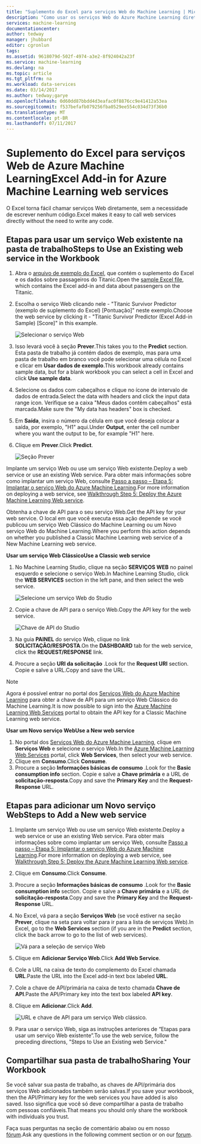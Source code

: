 ```yaml
---
title: "Suplemento do Excel para serviços Web do Machine Learning | Microsoft Docs"
description: "Como usar os serviços Web do Azure Machine Learning diretamente no Excel sem escrever nenhum código."
services: machine-learning
documentationcenter: 
author: tedway
manager: jhubbard
editor: cgronlun
tags: 
ms.assetid: 9618079d-502f-4974-a3e2-8f924042a23f
ms.service: machine-learning
ms.devlang: na
ms.topic: article
ms.tgt_pltfrm: na
ms.workload: data-services
ms.date: 03/14/2017
ms.author: tedway;garye
ms.openlocfilehash: 0d60dd87bbdd4d3eafac0f8876cc9e41412a53ea
ms.sourcegitcommit: f537befafb079256fba0529ee554c034d73f36b0
ms.translationtype: MT
ms.contentlocale: pt-BR
ms.lasthandoff: 07/11/2017
---
```

# <a name="excel-add-in-for-azure-machine-learning-web-services"></a><span data-ttu-id="4d1d7-103">Suplemento do Excel para serviços Web de Azure Machine Learning</span><span class="sxs-lookup"><span data-stu-id="4d1d7-103">Excel Add-in for Azure Machine Learning web services</span></span>
<span data-ttu-id="4d1d7-104">O Excel torna fácil chamar serviços Web diretamente, sem a necessidade de escrever nenhum código.</span><span class="sxs-lookup"><span data-stu-id="4d1d7-104">Excel makes it easy to call web services directly without the need to write any code.</span></span>

## <a name="steps-to-use-an-existing-web-service-in-the-workbook"></a><span data-ttu-id="4d1d7-105">Etapas para usar um serviço Web existente na pasta de trabalho</span><span class="sxs-lookup"><span data-stu-id="4d1d7-105">Steps to Use an Existing web service in the Workbook</span></span>

1. <span data-ttu-id="4d1d7-106">Abra o [arquivo de exemplo do Excel](http://aka.ms/amlexcel-sample-2), que contém o suplemento do Excel e os dados sobre passageiros do Titanic.</span><span class="sxs-lookup"><span data-stu-id="4d1d7-106">Open the [sample Excel file](http://aka.ms/amlexcel-sample-2), which contains the Excel add-in and data about passengers on the Titanic.</span></span>
2. <span data-ttu-id="4d1d7-107">Escolha o serviço Web clicando nele - "Titanic Survivor Predictor (exemplo de suplemento do Excel) [Pontuação]" neste exemplo.</span><span class="sxs-lookup"><span data-stu-id="4d1d7-107">Choose the web service by clicking it - "Titanic Survivor Predictor (Excel Add-in Sample) [Score]" in this example.</span></span>
   
    ![Selecionar o serviço Web][01]
3. <span data-ttu-id="4d1d7-109">Isso levará você à seção **Prever**.</span><span class="sxs-lookup"><span data-stu-id="4d1d7-109">This takes you to the **Predict** section.</span></span>  <span data-ttu-id="4d1d7-110">Esta pasta de trabalho já contém dados de exemplo, mas para uma pasta de trabalho em branco você pode selecionar uma célula no Excel e clicar em **Usar dados de exemplo**.</span><span class="sxs-lookup"><span data-stu-id="4d1d7-110">This workbook already contains sample data, but for a blank workbook you can select a cell in Excel and click **Use sample data**.</span></span>
4. <span data-ttu-id="4d1d7-111">Selecione os dados com cabeçalhos e clique no ícone de intervalo de dados de entrada.</span><span class="sxs-lookup"><span data-stu-id="4d1d7-111">Select the data with headers and click the input data range icon.</span></span>  <span data-ttu-id="4d1d7-112">Verifique se a caixa "Meus dados contêm cabeçalhos" está marcada.</span><span class="sxs-lookup"><span data-stu-id="4d1d7-112">Make sure the "My data has headers" box is checked.</span></span>
5. <span data-ttu-id="4d1d7-113">Em **Saída**, insira o número da célula em que você deseja colocar a saída, por exemplo, "H1" aqui.</span><span class="sxs-lookup"><span data-stu-id="4d1d7-113">Under **Output**, enter the cell number where you want the output to be, for example "H1" here.</span></span>
6. <span data-ttu-id="4d1d7-114">Clique em **Prever**.</span><span class="sxs-lookup"><span data-stu-id="4d1d7-114">Click **Predict**.</span></span>
   
    ![Seção Prever][02]

<span data-ttu-id="4d1d7-116">Implante um serviço Web ou use um serviço Web existente.</span><span class="sxs-lookup"><span data-stu-id="4d1d7-116">Deploy a web service or use an existing Web service.</span></span> <span data-ttu-id="4d1d7-117">Para obter mais informações sobre como implantar um serviço Web, consulte [Passo a passo – Etapa 5: Implantar o serviço Web do Azure Machine Learning](machine-learning-walkthrough-5-publish-web-service.md).</span><span class="sxs-lookup"><span data-stu-id="4d1d7-117">For more information on deploying a web service, see [Walkthrough Step 5: Deploy the Azure Machine Learning Web service](machine-learning-walkthrough-5-publish-web-service.md).</span></span>

<span data-ttu-id="4d1d7-118">Obtenha a chave de API para o seu serviço Web.</span><span class="sxs-lookup"><span data-stu-id="4d1d7-118">Get the API key for your web service.</span></span> <span data-ttu-id="4d1d7-119">O local em que você executa essa ação depende se você publicou um serviço Web Clássico do Machine Learning ou um Novo serviço Web do Machine Learning.</span><span class="sxs-lookup"><span data-stu-id="4d1d7-119">Where you perform this action depends on whether you published a Classic Machine Learning web service of a New Machine Learning web service.</span></span>

<span data-ttu-id="4d1d7-120">**Usar um serviço Web Clássico**</span><span class="sxs-lookup"><span data-stu-id="4d1d7-120">**Use a Classic web service**</span></span> 

1. <span data-ttu-id="4d1d7-121">No Machine Learning Studio, clique na seção **SERVIÇOS WEB** no painel esquerdo e selecione o serviço Web.</span><span class="sxs-lookup"><span data-stu-id="4d1d7-121">In Machine Learning Studio, click the **WEB SERVICES** section in the left pane, and then select the web service.</span></span>
   
    ![Selecione um serviço Web do Studio][04]
2. <span data-ttu-id="4d1d7-123">Copie a chave de API para o serviço Web.</span><span class="sxs-lookup"><span data-stu-id="4d1d7-123">Copy the API key for the web service.</span></span>
   
    ![Chave de API do Studio][05]
3. <span data-ttu-id="4d1d7-125">Na guia **PAINEL** do serviço Web, clique no link **SOLICITAÇÃO/RESPOSTA**.</span><span class="sxs-lookup"><span data-stu-id="4d1d7-125">On the **DASHBOARD** tab for the web service, click the **REQUEST/RESPONSE** link.</span></span>
4. <span data-ttu-id="4d1d7-126">Procure a seção **URI da solicitação** .</span><span class="sxs-lookup"><span data-stu-id="4d1d7-126">Look for the **Request URI** section.</span></span>  <span data-ttu-id="4d1d7-127">Copie e salve a URL.</span><span class="sxs-lookup"><span data-stu-id="4d1d7-127">Copy and save the URL.</span></span>

> [!NOTE]
> <span data-ttu-id="4d1d7-128">Agora é possível entrar no portal dos [Serviços Web do Azure Machine Learning](https://services.azureml.net) para obter a chave de API para um serviço Web Clássico do Machine Learning.</span><span class="sxs-lookup"><span data-stu-id="4d1d7-128">It is now possible to sign into the [Azure Machine Learning Web Services](https://services.azureml.net) portal to obtain the API key for a Classic Machine Learning web service.</span></span>
> 
> 

<span data-ttu-id="4d1d7-129">**Usar um Novo serviço Web**</span><span class="sxs-lookup"><span data-stu-id="4d1d7-129">**Use a New web service**</span></span>

1. <span data-ttu-id="4d1d7-130">No portal dos [Serviços Web do Azure Machine Learning](https://services.azureml.net), clique em **Serviços Web** e selecione o serviço Web.</span><span class="sxs-lookup"><span data-stu-id="4d1d7-130">In the [Azure Machine Learning Web Services](https://services.azureml.net) portal, click **Web Services**, then select your web service.</span></span> 
2. <span data-ttu-id="4d1d7-131">Clique em **Consumo**.</span><span class="sxs-lookup"><span data-stu-id="4d1d7-131">Click **Consume**.</span></span>
3. <span data-ttu-id="4d1d7-132">Procure a seção **Informações básicas de consumo** .</span><span class="sxs-lookup"><span data-stu-id="4d1d7-132">Look for the **Basic consumption info** section.</span></span> <span data-ttu-id="4d1d7-133">Copie e salve a **Chave primária** e a URL de **solicitação-resposta**.</span><span class="sxs-lookup"><span data-stu-id="4d1d7-133">Copy and save the **Primary Key** and the **Request-Response** URL.</span></span>

## <a name="steps-to-add-a-new-web-service"></a><span data-ttu-id="4d1d7-134">Etapas para adicionar um Novo serviço Web</span><span class="sxs-lookup"><span data-stu-id="4d1d7-134">Steps to Add a New web service</span></span>

1. <span data-ttu-id="4d1d7-135">Implante um serviço Web ou use um serviço Web existente.</span><span class="sxs-lookup"><span data-stu-id="4d1d7-135">Deploy a web service or use an existing Web service.</span></span> <span data-ttu-id="4d1d7-136">Para obter mais informações sobre como implantar um serviço Web, consulte [Passo a passo – Etapa 5: Implantar o serviço Web do Azure Machine Learning](machine-learning-walkthrough-5-publish-web-service.md).</span><span class="sxs-lookup"><span data-stu-id="4d1d7-136">For more information on deploying a web service, see [Walkthrough Step 5: Deploy the Azure Machine Learning Web service](machine-learning-walkthrough-5-publish-web-service.md).</span></span>
2. <span data-ttu-id="4d1d7-137">Clique em **Consumo**.</span><span class="sxs-lookup"><span data-stu-id="4d1d7-137">Click **Consume**.</span></span>
3. <span data-ttu-id="4d1d7-138">Procure a seção **Informações básicas de consumo** .</span><span class="sxs-lookup"><span data-stu-id="4d1d7-138">Look for the **Basic consumption info** section.</span></span> <span data-ttu-id="4d1d7-139">Copie e salve a **Chave primária** e a URL de **solicitação-resposta**.</span><span class="sxs-lookup"><span data-stu-id="4d1d7-139">Copy and save the **Primary Key** and the **Request-Response** URL.</span></span>
4. <span data-ttu-id="4d1d7-140">No Excel, vá para a seção **Serviços Web** (se você estiver na seção **Prever**, clique na seta para voltar para ir para a lista de serviços Web).</span><span class="sxs-lookup"><span data-stu-id="4d1d7-140">In Excel, go to the **Web Services** section (if you are in the **Predict** section, click the back arrow to go to the list of web services).</span></span>
   
    ![Vá para a seleção de serviço Web][03]
5. <span data-ttu-id="4d1d7-142">Clique em **Adicionar Serviço Web**.</span><span class="sxs-lookup"><span data-stu-id="4d1d7-142">Click **Add Web Service**.</span></span>
6. <span data-ttu-id="4d1d7-143">Cole a URL na caixa de texto do complemento do Excel chamada **URL**.</span><span class="sxs-lookup"><span data-stu-id="4d1d7-143">Paste the URL into the Excel add-in text box labeled **URL**.</span></span>
7. <span data-ttu-id="4d1d7-144">Cole a chave de API/primária na caixa de texto chamada **Chave de API**.</span><span class="sxs-lookup"><span data-stu-id="4d1d7-144">Paste the API/Primary key into the text box labeled **API key**.</span></span>
8. <span data-ttu-id="4d1d7-145">Clique em **Adicionar**.</span><span class="sxs-lookup"><span data-stu-id="4d1d7-145">Click **Add**.</span></span>
   
    ![URL e chave de API para um serviço Web clássico.][06]
9. <span data-ttu-id="4d1d7-147">Para usar o serviço Web, siga as instruções anteriores de “Etapas para usar um serviço Web existente”.</span><span class="sxs-lookup"><span data-stu-id="4d1d7-147">To use the web service, follow the preceding directions, "Steps to Use an Existing web Service."</span></span>

## <a name="sharing-your-workbook"></a><span data-ttu-id="4d1d7-148">Compartilhar sua pasta de trabalho</span><span class="sxs-lookup"><span data-stu-id="4d1d7-148">Sharing Your Workbook</span></span>
<span data-ttu-id="4d1d7-149">Se você salvar sua pasta de trabalho, as chaves de API/primária dos serviços Web adicionados também serão salvas.</span><span class="sxs-lookup"><span data-stu-id="4d1d7-149">If you save your workbook, then the API/Primary key for the web services you have added is also saved.</span></span> <span data-ttu-id="4d1d7-150">Isso significa que você só deve compartilhar a pasta de trabalho com pessoas confiáveis.</span><span class="sxs-lookup"><span data-stu-id="4d1d7-150">That means you should only share the workbook with individuals you trust.</span></span>

<span data-ttu-id="4d1d7-151">Faça suas perguntas na seção de comentário abaixo ou em nosso [fórum](http://go.microsoft.com/fwlink/?LinkID=403669&clcid=0x409).</span><span class="sxs-lookup"><span data-stu-id="4d1d7-151">Ask any questions in the following comment section or on our [forum](http://go.microsoft.com/fwlink/?LinkID=403669&clcid=0x409).</span></span>

[01]: ./media/machine-learning-excel-add-in-for-web-services/image1.png
[02]: ./media/machine-learning-excel-add-in-for-web-services/image2.png
[03]: ./media/machine-learning-excel-add-in-for-web-services/image3.png
[04]: ./media/machine-learning-excel-add-in-for-web-services/image4.png
[05]: ./media/machine-learning-excel-add-in-for-web-services/image5.png
[06]: ./media/machine-learning-excel-add-in-for-web-services/image6.png
